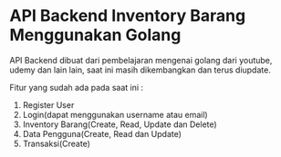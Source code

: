 # API Backend Inventory Barang Menggunakan Golang

API Backend dibuat dari pembelajaran mengenai golang dari youtube, udemy dan lain lain, saat ini masih dikembangkan dan terus diupdate.

Fitur yang sudah ada pada saat ini :
1. Register User
2. Login(dapat menggunakan username atau email)
3. Inventory Barang(Create, Read, Update dan Delete)
4. Data Pengguna(Create, Read dan Update)
5. Transaksi(Create)

